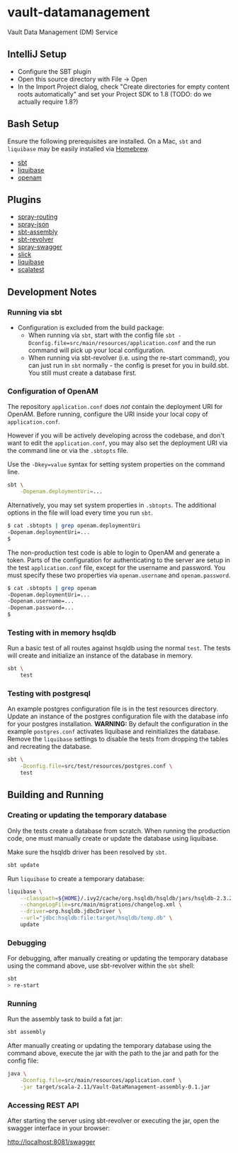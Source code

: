 # vault-datamanagement
Vault Data Management (DM) Service

## IntelliJ Setup
* Configure the SBT plugin
* Open this source directory with File -> Open
* In the Import Project dialog, check "Create directories for empty content roots automatically" and set your Project SDK to 1.8 (TODO: do we actually require 1.8?)

## Bash Setup
Ensure the following prerequisites are installed. On a Mac, `sbt` and `liquibase` may be easily installed via [Homebrew](http://brew.sh).
* [sbt](http://scala-sbt.org)
* [liquibase](http://liquibase.org)
* [openam](https://forgerock.org/openam)

## Plugins
* [spray-routing](http://spray.io/documentation/1.2.2/spray-routing/)
* [spray-json](https://github.com/spray/spray-json)
* [sbt-assembly](https://github.com/sbt/sbt-assembly)
* [sbt-revolver](https://github.com/spray/sbt-revolver)
* [spray-swagger](https://github.com/gettyimages/spray-swagger)
* [slick](https://typesafe.com/community/core-tools/slick)
* [liquibase](http://liquibase.org)
* [scalatest](http://scalatest.org)

## Development Notes

### Running via sbt

* Configuration is excluded from the build package:
    - When running via `sbt`, start with the config file `sbt -Dconfig.file=src/main/resources/application.conf` and the run command will pick up your local configuration.
    - When running via sbt-revolver (i.e. using the re-start command), you can just run in `sbt` normally - the config is preset for you in build.sbt. You still must create a database first.

### Configuration of OpenAM

The repository `application.conf` does _not_ contain the deployment URI for OpenAM. Before running, configure the URI inside your local copy of `application.conf`.

However if you will be actively developing across the codebase, and don't want to edit the `application.conf`, you may also set the deployment URI via the command line or via the `.sbtopts` file.

Use the `-Dkey=value` syntax for setting system properties on the command line.

```bash
sbt \
    -Dopenam.deploymentUri=...
```

Alternatively, you may set system properties in `.sbtopts`. The additional options in the file will load every time you run `sbt`.

```bash
$ cat .sbtopts | grep openam.deploymentUri
-Dopenam.deploymentUri=...
$
```

The non-production test code is able to login to OpenAM and generate a token. Parts of the configuration for authenticating to the server are setup in the test `application.conf` file, except for the username and password. You must specify these two properties via `openam.username` and `openam.password`.

```bash
$ cat .sbtopts | grep openam
-Dopenam.deploymentUri=...
-Dopenam.username=...
-Dopenam.password=...
$
```

### Testing with in memory hsqldb

Run a basic test of all routes against hsqldb using the normal `test`. The tests will create and initialize an instance of the database in memory.

```bash
sbt \
    test
```

### Testing with postgresql

An example postgres configuration file is in the test resources directory. Update an instance of the postgres configuration file with the database info for your postgres installation. **WARNING:** By default the configuration in the example `postgres.conf` activates liquibase and reinitializes the database. Remove the `liquibase` settings to disable the tests from dropping the tables and recreating the database.

```bash
sbt \
    -Dconfig.file=src/test/resources/postgres.conf \
    test
```

## Building and Running

### Creating or updating the temporary database

Only the tests create a database from scratch. When running the production code, one must manually create or update the database using liquibase.

Make sure the hsqldb driver has been resolved by `sbt`.
```bash
sbt update
```

Run `liquibase` to create a temporary database:
```bash
liquibase \
    --classpath=${HOME}/.ivy2/cache/org.hsqldb/hsqldb/jars/hsqldb-2.3.2.jar \
    --changeLogFile=src/main/migrations/changelog.xml \
    --driver=org.hsqldb.jdbcDriver \
    --url="jdbc:hsqldb:file:target/hsqldb/temp.db" \
    update
```

### Debugging

For debugging, after manually creating or updating the temporary database using the command above, use sbt-revolver within the `sbt` shell:
```bash
sbt
> re-start
```

### Running

Run the assembly task to build a fat jar:
```bash
sbt assembly
```

After manually creating or updating the temporary database using the command above, execute the jar with the path to the jar and path for the config file:
```bash
java \
    -Dconfig.file=src/main/resources/application.conf \
    -jar target/scala-2.11/Vault-DataManagement-assembly-0.1.jar
```

### Accessing REST API

After starting the server using sbt-revolver or executing the jar, open the swagger interface in your browser:

[http://localhost:8081/swagger](http://localhost:8081/swagger)
